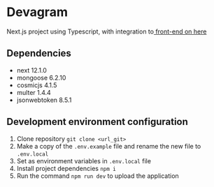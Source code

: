 # Devagram
Next.js project using Typescript, with integration to<a href="https://github.com/jotapemr/Devagram-react"> front-end on here</a>

## Dependencies
- next 12.1.0
- mongoose 6.2.10
- cosmicjs 4.1.5
- multer 1.4.4
- jsonwebtoken 8.5.1

## Development environment configuration

1. Clone repository `git clone <url_git>`
1. Make a copy of the `.env.example` file and rename the new file to `.env.local`
1. Set as environment variables in `.env.local` file
1. Install project dependencies `npm i`
1. Run the command `npm run dev` to upload the application
